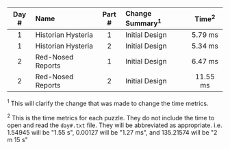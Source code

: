 | Day # | Name                            | Part # | Change Summary<sup>1</sup> | Time<sup>2</sup> |
| :---: | :------------------------------ | :----: | :------------------------- | :--------------: |
| 1     | Historian Hysteria              | 1      | Initial Design             | 5.79 ms          |
| 1     | Historian Hysteria              | 2      | Initial Design             | 5.34 ms          |
| 2     | Red-Nosed Reports               | 1      | Initial Design             | 6.47 ms          |
| 2     | Red-Nosed Reports               | 2      | Initial Design             | 11.55 ms         |

<sup>1</sup> This will clarify the change that was made to change the time metrics.

<sup>2</sup> This is the time metrics for each puzzle. They do not include the time to open and read the `day#.txt` file. They will be abbreviated as appropriate. i.e. 1.54945 will be "1.55 s", 0.00127 will be "1.27 ms", and 135.21574 will be "2 m 15 s"